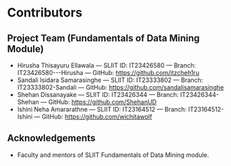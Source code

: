# Contributors

## Project Team (Fundamentals of Data Mining Module)

- Hirusha Thisayuru Ellawala — SLIIT ID: IT23426580 — Branch: IT23426580---Hirusha — GitHub: https://github.com/itzcheh1ru
- Sandali Isidara Samarasinghe — SLIIT ID: IT23333802 — Branch: IT23333802-Sandali — GitHub: https://github.com/sandalisamarasinghe
- Shehan Dissanayake — SLIIT ID: IT23426344 — Branch: IT23426344-Shehan — GitHub: https://github.com/ShehanUD
- Ishini Neha Amararathne — SLIIT ID: IT23164512 — Branch: IT23164512-Ishini — GitHub: https://github.com/wichitawolf

## Acknowledgements

- Faculty and mentors of SLIIT Fundamentals of Data Mining module.
